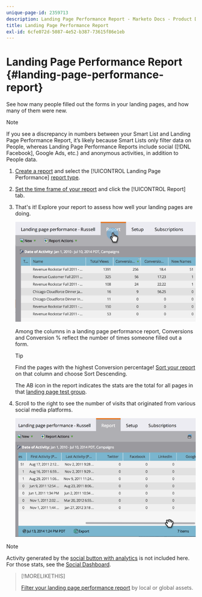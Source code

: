 ```yaml
---
unique-page-id: 2359713
description: Landing Page Performance Report - Marketo Docs - Product Documentation
title: Landing Page Performance Report
exl-id: 6cfe072d-5087-4e52-b387-73615f86e1eb
---
```

# Landing Page Performance Report {#landing-page-performance-report}

See how many people filled out the forms in your landing pages, and how many of them were new.

>[!NOTE]
>
>If you see a discrepancy in numbers between your Smart List and Landing Page Performance Report, it’s likely because Smart Lists only filter data on People, whereas Landing Page Performance Reports include social ([!DNL Facebook], Google Ads, etc.) and anonymous activities, in addition to People data.

1. [Create a report](/help/marketo/product-docs/reporting/basic-reporting/creating-reports/create-a-report-in-a-program.md) and select the [!UICONTROL Landing Page Performance] [report type](/help/marketo/product-docs/reporting/basic-reporting/report-types/report-type-overview.md).
1. [Set the time frame of your report](/help/marketo/product-docs/reporting/basic-reporting/editing-reports/change-a-report-time-frame.md) and click the [!UICONTROL Report] tab.
1. That's it! Explore your report to assess how well your landing pages are doing.

   ![](assets/image2014-9-16-15-3a53-3a33.png)

   Among the columns in a landing page performance report, Conversions and Conversion % reflect the number of times someone filled out a form.

   >[!TIP]
   >
   >Find the pages with the highest Conversion percentage! [Sort your report](/help/marketo/product-docs/reporting/basic-reporting/editing-reports/sort-report-on-columns.md) on that column and choose Sort Descending.

   The AB icon in the report indicates the stats are the total for all pages in that [landing page test group](/help/marketo/product-docs/demand-generation/landing-pages/understanding-landing-pages/landing-page-test-groups.md).

1. Scroll to the right to see the number of visits that originated from various social media platforms.

   ![](assets/image2014-9-16-15-3a54-3a27.png)

>[!NOTE]
>
>Activity generated by the [social button with analytics](/help/marketo/product-docs/demand-generation/landing-pages/free-form-landing-pages/add-a-social-button-to-a-free-form-landing-page.md) is not included here. For those stats, see the [Social Dashboard](/help/marketo/product-docs/demand-generation/social/social-functions/view-social-performance.md).

>[!MORELIKETHIS]
>
>[Filter your landing page performance report](/help/marketo/product-docs/demand-generation/landing-pages/landing-page-actions/filter-a-landing-page-performance-report.md) by local or global assets.
